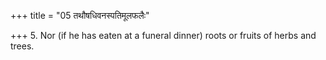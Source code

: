 +++
title = "05 तथौषधिवनस्पतिमूलफलैः"

+++
5. Nor (if he has eaten at a funeral dinner) roots or fruits of herbs and trees.

